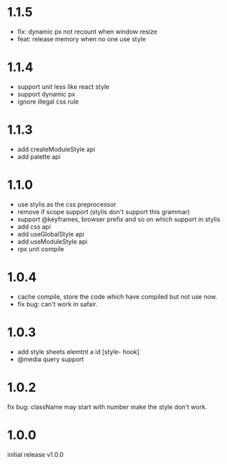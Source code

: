 # 1.1.5
- fix: dynamic px not recount when window resize
- feat: release memory when no one use style

# 1.1.4
- support unit less like react style
- support dynamic px
- ignore illegal css rule

# 1.1.3
- add createModuleStyle api
- add palette api

# 1.1.0
- use stylis as the css preprocessor
- remove if scope support (stylis don't support this grammar)
- support @keyframes, browser prefix and so on which support in stylis
- add css api
- add useGlobalStyle api
- add useModuleStyle api
- rpx unit compile

# 1.0.4
- cache compile, store the code which have compiled but not use now.
- fix bug: can't work in safair.

# 1.0.3
- add style sheets elemtnt a id [style- hook]
- @media query support

# 1.0.2
fix bug: className may start with number make the style don't work.

# 1.0.0
initial release v1.0.0
